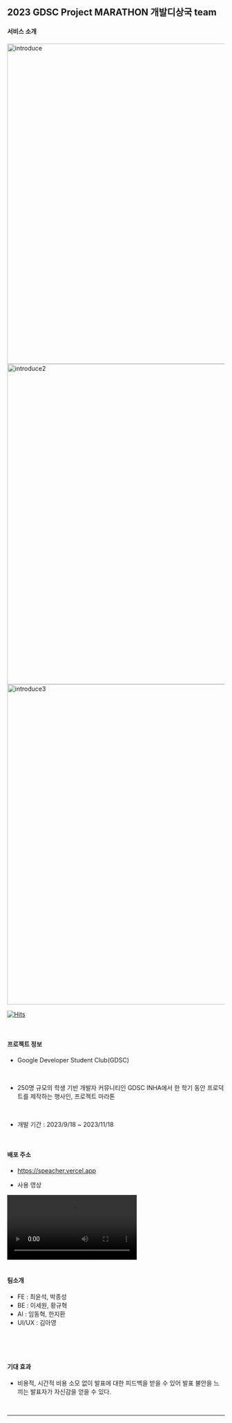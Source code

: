 ## 2023 GDSC Project MARATHON 개발디상국 team

#### 서비스 소개

<img width="742" alt="introduce" src="https://github.com/Speacher/.github/assets/126947828/45db3010-cdd0-4c95-b936-3a90fcd81717">

<img width="742" alt="introduce2" src="https://github.com/Speacher/.github/assets/126947828/9d999331-c335-4c30-9f6e-e4d271fe8ad1">

<img width="742" alt="introduce3" src="https://github.com/Speacher/.github/assets/126947828/604ca39c-3950-4559-b3e2-8e77063599b9">


[![Hits](https://hits.seeyoufarm.com/api/count/incr/badge.svg?url=https%3A%2F%2Fgithub.com%2FSpeacher&count_bg=%2379C83D&title_bg=%23555555&icon=&icon_color=%23E7E7E7&title=hits&edge_flat=false)](https://hits.seeyoufarm.com)

<br>

#### 프로젝트 정보
- Google Developer Student Club(GDSC) 
<br>


- 250명 규모의 학생 기반 개발자 커뮤니티인 GDSC INHA에서 한 학기 동안 프로덕트를 제작하는 행사인, 프로젝트 마라톤
  
<br>

- 개발 기간 : 2023/9/18 ~ 2023/11/18
  
<br>

#### 배포 주소
- https://speacher.vercel.app

- 사용 영상

<div>
  <video src="https://github.com/Speacher/.github/assets/97346583/edf7775d-0d9b-4b00-9573-2d3250fa15f8" />
</div>
  
<br>

#### 팀소개
- FE : 최윤석, 박종성
- BE : 이세원, 황규혁
- AI : 임동혁, 한지환
- UI/UX : 김아영
<br>


> 
<br>

#### **기대 효과**
- 비용적, 시간적 비용 소모 없이 발표에 대한 피드백을 받을 수 있어 발표 불안을 느끼는 발표자가 자신감을 얻을 수 있다.

<br>

<hr>

